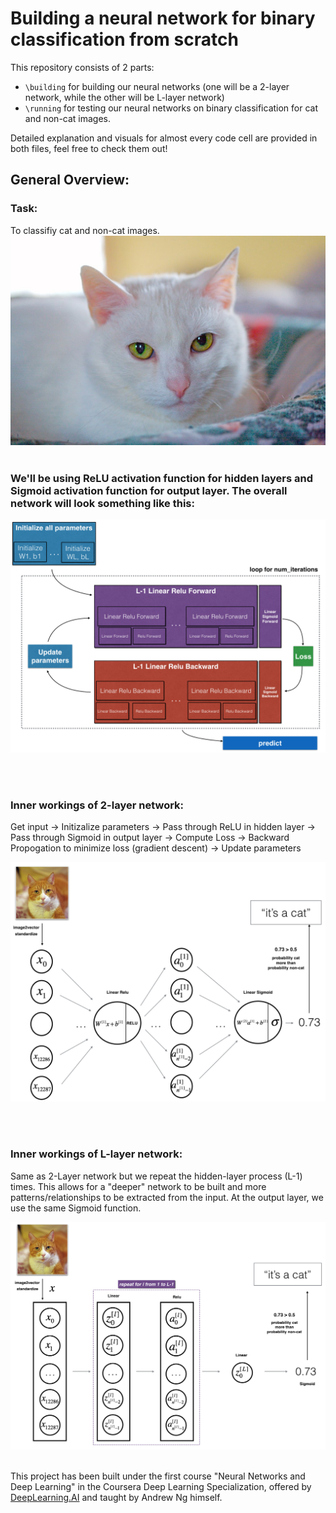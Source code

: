 # Building a neural network for binary classification from scratch

This repository consists of 2 parts: 
- `\building` for building our neural networks (one will be a 2-layer network, while the other will be L-layer network)
-  `\running` for testing our neural networks on binary classification for cat and non-cat images.

Detailed explanation and visuals for almost every code cell are provided in both files, feel free to check them out!

## General Overview:

### Task: 
To classifiy cat and non-cat images. 
![cat img](running/images/my_image.jpg)<br><br>

### We'll be using ReLU activation function for hidden layers and Sigmoid activation function for output layer. The overall network will look something like this:
![neural network img](building/images/outline.png)

<br><br>
### Inner workings of 2-layer network:

Get input -> Initizalize parameters -> Pass through ReLU in hidden layer -> Pass through Sigmoid in output layer -> Compute Loss -> Backward Propogation to minimize loss (gradient descent) -> Update parameters

![2 layer neural network img](running/images/2layerNN_kiank.png)

<br><br>
### Inner workings of L-layer network:

Same as 2-Layer network but we repeat the hidden-layer process (L-1) times. This allows for a "deeper" network to be built and more patterns/relationships to be extracted from the input. At the output layer, we use the same Sigmoid function.

![2 layer neural network img](running/images/LlayerNN_kiank.png)<br>

<br>This project has been built under the first course "Neural Networks and Deep Learning" in the Coursera Deep Learning Specialization, offered by [DeepLearning.AI](https://www.deeplearning.ai/) and taught by Andrew Ng himself. 
